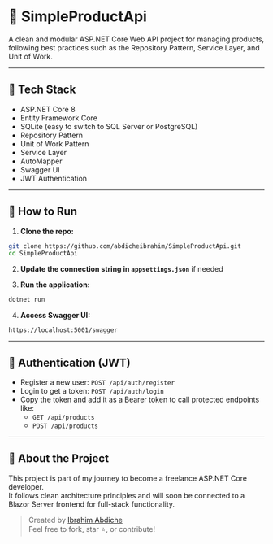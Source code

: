 # 🛒 SimpleProductApi

A clean and modular ASP.NET Core Web API project for managing products, following best practices such as the Repository Pattern, Service Layer, and Unit of Work.

---

## 🧱 Tech Stack

- ASP.NET Core 8
- Entity Framework Core
- SQLite (easy to switch to SQL Server or PostgreSQL)
- Repository Pattern
- Unit of Work Pattern
- Service Layer
- AutoMapper
- Swagger UI
- JWT Authentication

---

## 🚀 How to Run

1. **Clone the repo:**

```bash
git clone https://github.com/abdicheibrahim/SimpleProductApi.git
cd SimpleProductApi
```

2. **Update the connection string in `appsettings.json`** if needed

3. **Run the application:**

```bash
dotnet run
```

4. **Access Swagger UI:**

```
https://localhost:5001/swagger
```

---

## 🔐 Authentication (JWT)

- Register a new user: `POST /api/auth/register`
- Login to get a token: `POST /api/auth/login`
- Copy the token and add it as a Bearer token to call protected endpoints like:
  - `GET /api/products`
  - `POST /api/products`

---

## 🎯 About the Project

This project is part of my journey to become a freelance ASP.NET Core developer.  
It follows clean architecture principles and will soon be connected to a Blazor Server frontend for full-stack functionality.

> Created by [Ibrahim Abdiche](https://github.com/abdicheibrahim)  
> Feel free to fork, star ⭐, or contribute!
